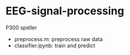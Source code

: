 # EEG-signal-processing
P300 speller

- preprocess.m: preprocess raw data
- classifier.ipynb: train and predict